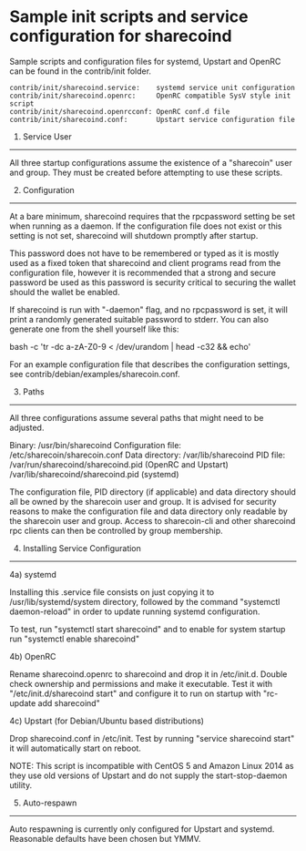 Sample init scripts and service configuration for sharecoind
==========================================================

Sample scripts and configuration files for systemd, Upstart and OpenRC
can be found in the contrib/init folder.

    contrib/init/sharecoind.service:    systemd service unit configuration
    contrib/init/sharecoind.openrc:     OpenRC compatible SysV style init script
    contrib/init/sharecoind.openrcconf: OpenRC conf.d file
    contrib/init/sharecoind.conf:       Upstart service configuration file

1. Service User
---------------------------------

All three startup configurations assume the existence of a "sharecoin" user
and group.  They must be created before attempting to use these scripts.

2. Configuration
---------------------------------

At a bare minimum, sharecoind requires that the rpcpassword setting be set
when running as a daemon.  If the configuration file does not exist or this
setting is not set, sharecoind will shutdown promptly after startup.

This password does not have to be remembered or typed as it is mostly used
as a fixed token that sharecoind and client programs read from the configuration
file, however it is recommended that a strong and secure password be used
as this password is security critical to securing the wallet should the
wallet be enabled.

If sharecoind is run with "-daemon" flag, and no rpcpassword is set, it will
print a randomly generated suitable password to stderr.  You can also
generate one from the shell yourself like this:

bash -c 'tr -dc a-zA-Z0-9 < /dev/urandom | head -c32 && echo'


For an example configuration file that describes the configuration settings,
see contrib/debian/examples/sharecoin.conf.

3. Paths
---------------------------------

All three configurations assume several paths that might need to be adjusted.

Binary:              /usr/bin/sharecoind
Configuration file:  /etc/sharecoin/sharecoin.conf
Data directory:      /var/lib/sharecoind
PID file:            /var/run/sharecoind/sharecoind.pid (OpenRC and Upstart)
                     /var/lib/sharecoind/sharecoind.pid (systemd)

The configuration file, PID directory (if applicable) and data directory
should all be owned by the sharecoin user and group.  It is advised for security
reasons to make the configuration file and data directory only readable by the
sharecoin user and group.  Access to sharecoin-cli and other sharecoind rpc clients
can then be controlled by group membership.

4. Installing Service Configuration
-----------------------------------

4a) systemd

Installing this .service file consists on just copying it to
/usr/lib/systemd/system directory, followed by the command
"systemctl daemon-reload" in order to update running systemd configuration.

To test, run "systemctl start sharecoind" and to enable for system startup run
"systemctl enable sharecoind"

4b) OpenRC

Rename sharecoind.openrc to sharecoind and drop it in /etc/init.d.  Double
check ownership and permissions and make it executable.  Test it with
"/etc/init.d/sharecoind start" and configure it to run on startup with
"rc-update add sharecoind"

4c) Upstart (for Debian/Ubuntu based distributions)

Drop sharecoind.conf in /etc/init.  Test by running "service sharecoind start"
it will automatically start on reboot.

NOTE: This script is incompatible with CentOS 5 and Amazon Linux 2014 as they
use old versions of Upstart and do not supply the start-stop-daemon utility.

5. Auto-respawn
-----------------------------------

Auto respawning is currently only configured for Upstart and systemd.
Reasonable defaults have been chosen but YMMV.

